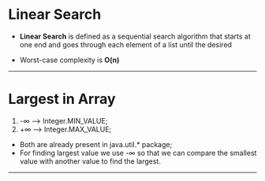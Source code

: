  # Linear Search
 * <b >Linear Search</b> is defined as a sequential search algorithm that starts at one end and goes through each element of a list until the desired

 * Worst-case complexity is <b>O(n)</b>
 ***
 # Largest in Array
 1. -∞ --> Integer.MIN_VALUE;  
 1. +∞ --> Integer.MAX_VALUE;
 * Both are already present in java.util.* package;
 * For finding largest value we use -∞ so that we can compare the smallest value with another value to find the largest.
 ***
